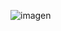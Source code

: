 ![imagen](https://github.com/JaviGarc1a/DiShared/assets/73228905/423d1612-2af7-4e69-93a5-d2f80a10eab3)
